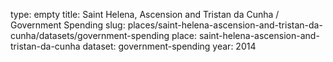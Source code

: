 type: empty
title: Saint Helena, Ascension and Tristan da Cunha / Government Spending
slug: places/saint-helena-ascension-and-tristan-da-cunha/datasets/government-spending
place: saint-helena-ascension-and-tristan-da-cunha
dataset: government-spending
year: 2014
